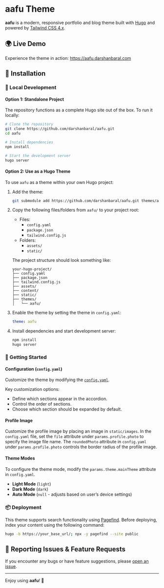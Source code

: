 # aafu Theme

**aafu** is a modern, responsive portfolio and blog theme built with [Hugo](https://gohugo.io/) and powered by [Tailwind CSS 4.x](https://tailwindcss.com/).

## 🌍 Live Demo

Experience the theme in action: https://aafu.darshanbaral.com

## 🚀 Installation

### 🧪 Local Development

#### Option 1: Standalone Project

The repository functions as a complete Hugo site out of the box. To run it locally:

```sh
# Clone the repository
git clone https://github.com/darshanbaral/aafu.git
cd aafu

# Install dependencies
npm install

# Start the development server
hugo server
```

#### Option 2: Use as a Hugo Theme

To use `aafu` as a theme within your own Hugo project:

1. Add the theme:

   ```bash
   git submodule add https://github.com/darshanbaral/aafu.git themes/aafu
   ```

2. Copy the following files/folders from `aafu/` to your project root:

   - Files:
     - `config.yaml`
     - `package.json`
     - `tailwind.config.js`
   - Folders:
     - `assets/`
     - `static/`

    The project structure should look something like:

    ```
    your-hugo-project/
    ├── config.yaml
    ├── package.json
    ├── tailwind.config.js    
    ├── assets/
    ├── content/
    ├── static/
    ├── themes/
    │   └── aafu/
    ```

3. Enable the theme by setting the theme in `config.yaml`:

   ```yaml
   theme: aafu
   ```

4. Install dependencies and start development server:

   ```bash
   npm install
   hugo server
   ```

### 🔧 Getting Started

#### Configuration (`config.yaml`)

Customize the theme by modifying the [`config.yaml`](https://github.com/darshanbaral/aafu/blob/master/config.yaml).

Key customization options:

- Define which sections appear in the accordion.
- Control the order of sections.
- Choose which section should be expanded by default.

#### Profile Image

Customize the profile image by placing an image in `static/images`.
In the `config.yaml` file, set the `file` attribute under `params.profile.photo` to specify the image file name.
The `roundedPhoto` attribute in `config.yaml` under `params.profile.photo` controls the border radius of the profile image.

#### Theme Modes

To configure the theme mode, modify the `params.theme.mainTheme` attribute in `config.yaml`.

- **Light Mode** (`light`)
- **Dark Mode** (`dark`)
- **Auto Mode** (`null` - adjusts based on user’s device settings)

### 📦 Deployment

This theme supports search functionality using [Pagefind](https://pagefind.app/). Before deploying, index your content using the following command:

```sh
hugo -b https://your_base_url/; npx -y pagefind --site public
```

## 🐞 Reporting Issues & Feature Requests

If you encounter any bugs or have feature suggestions, please [open an issue](https://github.com/darshanbaral/aafu/issues/new).

---

Enjoy using **aafu**! 🚀
